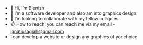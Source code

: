 - 👋 Hi, I’m Blenish
- 👀 I’m a software developer and also am into graphics design.
- 💞️ I’m looking to collaborate with my fellow coliquies
- 📫 How to reach: you can reach me via my email - ignatiusagiah@gmail.com
- I can develop a website or design any graphics of yor choice

<!---
Blenish/Blenish is a ✨ special ✨ repository because its `README.md` (this file) appears on your GitHub profile.
You can click the Preview link to take a look at your changes.
--->
